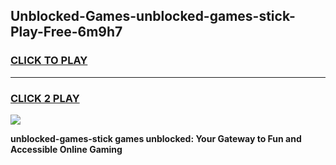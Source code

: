 
## Unblocked-Games-unblocked-games-stick-Play-Free-6m9h7
<h3>
<a href="https://premium76.site?title=unblocked-games-stick&ref=17A">CLICK TO PLAY</a></h3>
<hr>

<h3>
<a href="https://premium76.site?title=unblocked-games-stick&ref=17A">CLICK 2 PLAY</a>
  
</h3>

<a href="https://premium76.site?title=unblocked-games-stick&ref=17A"><img src="https://clearcache.store/games.png"></a>


**unblocked-games-stick games unblocked: Your Gateway to Fun and Accessible Online Gaming**
